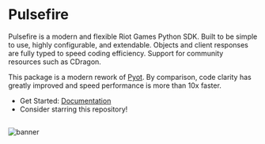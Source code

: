 # Pulsefire

Pulsefire is a modern and flexible Riot Games Python SDK. Built to be simple to use, highly configurable, and extendable. Objects and client responses are fully typed to speed coding efficiency. Support for community resources such as CDragon.

This package is a modern rework of [Pyot](https://github.com/iann838/Pyot). By comparison, code clarity has greatly improved and speed performance is more than 10x faster.

- Get Started: [Documentation](https://pulsefire.iann838.com)
- Consider starring this repository!

##

![banner](https://raw.communitydragon.org/pbe/plugins/rcp-be-lol-game-data/global/default/v1/champion-splashes/uncentered/4/4011.jpg)
